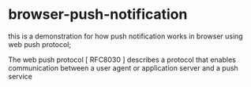 # browser-push-notification
this is a demonstration for how push notification works in browser using web push protocol;


The web push protocol [ RFC8030 ] describes a protocol that enables communication between a user agent or application server and a push service
